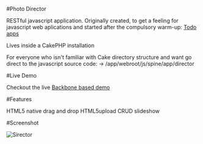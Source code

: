 #Photo Director

RESTful javascript application.
Originally created, to get a feeling for javascript web aplications and started after the compulsory warm-up: [Todo apps](http://app.webpremiere.de)

Lives inside a CakePHP installation

For everyone who isn't familiar with Cake directory structure and want go direct to the javascript source code:
-> /app/webroot/js/spine/app/director


#Live Demo

Checkout the live [Backbone based demo](http://gap.webpremiere.de)

#Features

HTML5 native drag and drop
HTML5upload
CRUD
slideshow

#Screenshot

![Sirector](https://lh6.googleusercontent.com/-BCcP-3R-LXQ/T3uNLsNxY0I/AAAAAAAAAQk/AEV2dAxL2i8/s944/Bildschirmfoto+2012-04-04+um+01.50.01.jpg)